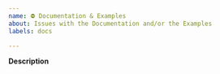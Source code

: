 ```yaml
---
name: ⛔ Documentation & Examples
about: Issues with the Documentation and/or the Examples
labels: docs

---
```


<!-- 
We have our own dedicated repository for the examples. Please open your
documentation-related issue at https://github.com/wenzhixin/bootstrap-table-examples
-->


**Description**  
<!-- Description of issue with the documentation. -->


<!-- Love bootstrap-table? Please consider supporting our collective:
👉  https://opencollective.com/bootstrap-table/donate -->